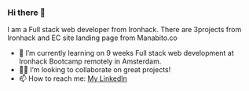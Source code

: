 ### Hi there 👋

I am a Full stack web developer from Ironhack.
There are 3projects from Ironhack and EC site landing page from Manabito.co

- 🚀 I’m currently learning on 9 weeks Full stack web development at Ironhack Bootcamp remotely in Amsterdam.
- 👩‍💻  I’m looking to collaborate on great projects!
- 📫 How to reach me: [My LinkedIn](https://www.linkedin.com/in/megumi-kawagoe-88j)




